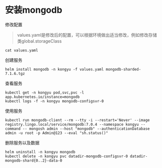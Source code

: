 # 安装mongodb

修改配置

> values.yaml是修改后的配置，可以根据环境做出适当修改，例如修改存储类global.storageClass

```
cat values.yaml
```

创建服务

```shell
helm install mongodb -n kongyu -f values.yaml mongodb-sharded-7.1.6.tgz
```

查看服务

```shell
kubectl get -n kongyu pod,svc,pvc -l app.kubernetes.io/instance=mongodb
kubectl logs -f -n kongyu mongodb-configsvr-0
```

使用服务

```
kubectl run mongodb-client --rm --tty -i --restart='Never' --image  registry.lingo.local/service/mongodb:7.0.4 --namespace kongyu --command -- mongosh admin --host "mongodb" --authenticationDatabase admin -u root -p Admin@123 --eval "sh.status()"
```

删除服务以及数据

```
helm uninstall -n kongyu mongodb
kubectl delete -n kongyu pvc datadir-mongodb-configsvr-0 datadir-mongodb-shard{0..2}-data-0
```

